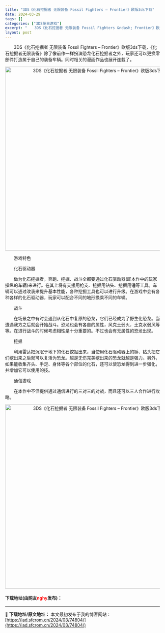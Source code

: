 ```yaml
---
title: "3DS《化石挖掘者 无限装备 Fossil Fighters – Frontier》欧版3ds下载"
date: 2024-03-29
tags: []
categories: ["3DS英日游戏"]
excerpt: "　　3DS《化石挖掘者 无限装备 Fossil Fighters &ndash; Frontier》欧版3ds下载，《化石挖掘者无限装备》除了像前作一样扮演恐龙化石挖掘者之外，玩家还可以更换零部件打造属于自己的装备车辆。同时相关的漫画作品也展开连载了。 　　游戏特色 　　化石驱动器 　　做为化石挖掘&hellip;"
layout: post
---
```


 <p>　　3DS《化石挖掘者 无限装备 Fossil Fighters &ndash; Frontier》欧版3ds下载，《化石挖掘者无限装备》除了像前作一样扮演恐龙化石挖掘者之外，玩家还可以更换零部件打造属于自己的装备车辆。同时相关的漫画作品也展开连载了。</p> <p align="center"><img align="" border="0" src="https://lad.sfcrom.cn/wp-content/uploads/2024/03/20240329_66062e1859b94.png" width="597" alt="3DS《化石挖掘者 无限装备 Fossil Fighters – Frontier》欧版3ds下载" /></p> <p>　　游戏特色</p> <p>　　化石驱动器</p> <p>　　做为化石挖掘者，奔跑、挖掘、战斗全都要通过化石驱动器(即本作中的玩家操纵的车辆)来进行。在其上将有支援用枪支、挖掘用钻头、挖掘用锤等工具。车辆可以通过改装来提升基本性能，各种挖掘工具也可以进行升级。在游戏中会有各种各样的化石驱动器，玩家可以配合不同的地形换乘不同的车辆。</p> <p>　　战斗</p> <p>　　在场景之中有时会遇到从化石中复原的恐龙，它们已经成为了野生化恐龙。当遭遇我方之后就会开始战斗。恐龙也会有各自的属性，风克土弱火，土克水弱风等等。在进行战斗的时候考虑相性是十分重要的。不过也会有无属性的恐龙出现。</p> <p>　　挖掘</p> <p>　　利用雷达把沉眠于地下的化石挖掘出来，当使用化石驱动器上的锤、钻头把它们挖出来之后就可以复活为恐龙。越是无伤完美挖出来的恐龙就越是强力。另外，如果能收集齐头、手足、身体等各个部位的化石，还可以使恐龙得到进一步强化，并增加它可以使用的技。</p> <p>　　通信游戏</p> <p>　　在本作中不但提供通过通信进行的三对三的对战，而且还可以三人合作进行攻略。</p> <p align="center"><img align="" border="0" src="https://lad.sfcrom.cn/wp-content/uploads/2024/03/20240329_66062e19e77c8.png" width="598" alt="3DS《化石挖掘者 无限装备 Fossil Fighters – Frontier》欧版3ds下载" /></p> <p><h4>下载地址(由网友<font color="red">nghy</font>发布)：</h4></p> 

---
📖 **下载地址/原文地址：** 本文最初发布于我的博客网站：[https://lad.sfcrom.cn/2024/03/74804/](https://lad.sfcrom.cn/2024/03/74804/)
